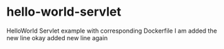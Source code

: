 # hello-world-servlet
HelloWorld Servlet example with corresponding Dockerfile
I am added the new line 
okay added new line again
